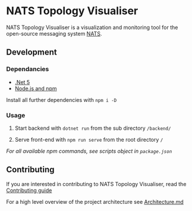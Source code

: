 # NATS Topology Visualiser

NATS Topology Visualiser is a visualization and monitoring tool for the open-source messaging system [NATS](https://github.com/nats-io).

## Development
### Dependancies

- [.Net 5](https://dotnet.microsoft.com/download/dotnet/5.0)
- [Node.js and npm](https://nodejs.org/en/download/)

Install all further dependencies with `npm i -D`

### Usage

1. Start backend with `dotnet run` from the sub directory `/backend/`

2. Serve front-end with `npm run serve` from the root directory `/`

*For all available npm commands, see scripts object in `package.json`*

## Contributing

If you are interested in contributing to NATS Topology Visualiser, read the [Contributing guide](contributing.md)

For a high level overview of the project architecture see [Architecture.md](architecture.md)
